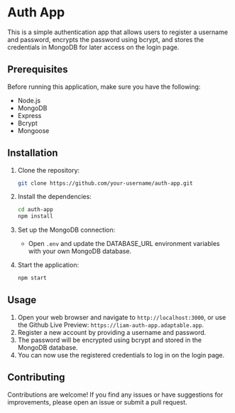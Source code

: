 # Auth App

This is a simple authentication app that allows users to register a username and password, encrypts the password using bcrypt, and stores the credentials in MongoDB for later access on the login page.

## Prerequisites

Before running this application, make sure you have the following:

- Node.js
- MongoDB
- Express
- Bcrypt
- Mongoose

## Installation

1. Clone the repository:

    ```bash
    git clone https://github.com/your-username/auth-app.git
    ```

2. Install the dependencies:

    ```bash
    cd auth-app
    npm install
    ```

3. Set up the MongoDB connection:

    - Open `.env` and update the DATABASE_URL environment variables with your own MongoDB database.

4. Start the application:

    ```bash
    npm start
    ```

## Usage

1. Open your web browser and navigate to `http://localhost:3000`, or use the Github Live Preview: `https://liam-auth-app.adaptable.app`.
2. Register a new account by providing a username and password.
3. The password will be encrypted using bcrypt and stored in the MongoDB database.
4. You can now use the registered credentials to log in on the login page.

## Contributing

Contributions are welcome! If you find any issues or have suggestions for improvements, please open an issue or submit a pull request.